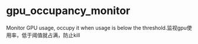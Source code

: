 # gpu_occupancy_monitor
Monitor GPU usage, occupy it when usage is below the threshold.监视gpu使用率，低于阈值就占满，防止kill
